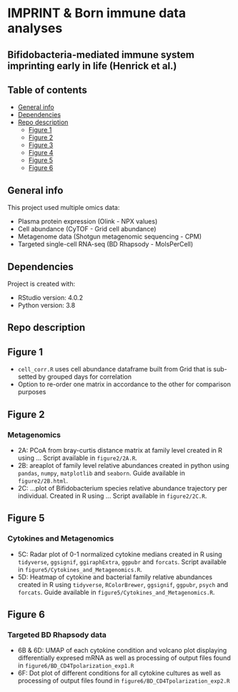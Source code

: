 # IMPRINT & Born immune data analyses 
## Bifidobacteria-mediated immune system imprinting early in life (Henrick et al.) 

## Table of contents
* [General info](#general-info)
* [Dependencies](#dependencies)
* [Repo description](#repo-description)
	* [Figure 1](#figure-1)
	* [Figure 2](#figure-2)
	* [Figure 3](#figure-3)
	* [Figure 4](#figure-4)
	* [Figure 5](#figure-5)
	* [Figure 6](#figure-6)

## General info
This project used multiple omics data:
- Plasma protein expression (Olink - NPX values)
- Cell abundance (CyTOF - Grid cell abundance)
- Metagenome data (Shotgun metagenomic sequencing - CPM)
- Targeted single-cell RNA-seq (BD Rhapsody - MolsPerCell)
	
## Dependencies
Project is created with:
* RStudio version: 4.0.2
* Python version: 3.8

## Repo description

## Figure 1 
- ```cell_corr.R``` uses cell abundance dataframe built from Grid that is sub-setted by grouped days for correlation
- Option to re-order one matrix in accordance to the other for comparison purposes

## Figure 2
### Metagenomics
- 2A: PCoA from bray-curtis distance matrix at family level created in R using ... Script available in `figure2/2A.R`.
- 2B: areaplot of family level relative abundances created in python using `pandas`, `numpy`, `matplotlib` and `seaborn`. Guide available in `figure2/2B.html`.
- 2C: ...plot of Bifidobacterium species relative abundance trajectory per individual. Created in R using ... Script available in `figure2/2C.R`. 

## Figure 5
### Cytokines and Metagenomics
- 5C: Radar plot of 0-1 normalized cytokine medians created in R using `tidyverse`, `ggsignif`, `ggiraphExtra`, `ggpubr` and `forcats`. Script available in `figure5/Cytokines_and_Metagenomics.R`.
- 5D: Heatmap of cytokine and bacterial family relative abundances created in R using `tidyverse`, `RColorBrewer`, `ggsignif`, `ggpubr`, `psych` and `forcats`. Guide available in `figure5/Cytokines_and_Metagenomics.R`.

## Figure 6
### Targeted BD Rhapsody data
- 6B & 6D: UMAP of each cytokine condition and volcano plot displaying differentially expresed mRNA as well as processing of output files found in ```figure6/BD_CD4Tpolarization_exp1.R```
- 6F: Dot plot of different conditions for all cytokine cultures as well as processing of output files found in ```figure6/BD_CD4Tpolarization_exp2.R```
